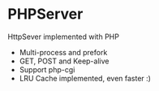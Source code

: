 # PHPServer
HttpSever implemented with PHP

* Multi-process and prefork
* GET, POST and Keep-alive
* Support php-cgi
* LRU Cache implemented, even faster :)
